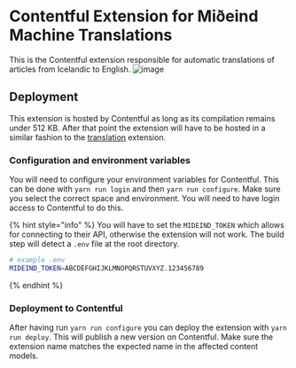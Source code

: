 # Contentful Extension for Miðeind Machine Translations

This is the Contentful extension responsible for automatic translations of articles from Icelandic to English.
![image](https://user-images.githubusercontent.com/77672665/117131050-6f5a0b00-ad90-11eb-8483-da5dbadd6929.png)

## Deployment

This extension is hosted by Contentful as long as its compilation remains under 512 KB. After that point the extension will have to be hosted in a similar fashion to the [translation](../translation/README.md) extension.

### Configuration and environment variables

You will need to configure your environment variables for Contentful.
This can be done with `yarn run login` and then `yarn run configure`. Make sure you select the correct space and environment.
You will need to have login access to Contentful to do this.

{% hint style="info" %}
You will have to set the `MIDEIND_TOKEN` which allows for connecting to their API, otherwise the extension will not work.
The build step will detect a `.env` file at the root directory.

```bash
# example .env
MIDEIND_TOKEN=ABCDEFGHIJKLMNOPQRSTUVXYZ.123456789
```

{% endhint %}

### Deployment to Contentful

After having run `yarn run configure` you can deploy the extension with `yarn run deploy`. This will publish a new version on Contentful. Make sure the extension name matches the expected name in the affected content models.
